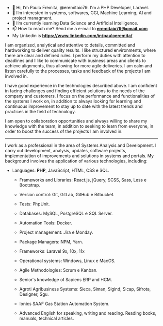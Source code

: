 - 👋 Hi, I’m Paulo Eremita, @eremitaio79. I'm a PHP Developer, Laravel. 
- 👀 I’m interested in systems, softwares, CGI, Machine Learning, AI and project managment.
- 🌱 I’m currently learning Data Science and Artificial Intelligence.
- 📫 How to reach me? Send me a e-mail to <strong>eremitaio79@gmail.com</strong>
- My Linkedin is <strong>https://www.linkedin.com/in/pauloeremita/</strong>

I am organized, analytical and attentive to details, committed and hardworking to deliver quality results. I like structured environments, where there are clear and defined rules. I perform my duties with attention to deadlines and I like to communicate with business areas and clients to achieve alignments, thus allowing for more agile deliveries. I am calm and listen carefully to the processes, tasks and feedback of the projects I am involved in.

I have good experience in the technologies described above. I am confident in facing challenges and finding efficient solutions to the needs of the company and customers. I focus on the performance and functionalities of the systems I work on, in addition to always looking for learning and continuous improvement to stay up to date with the latest trends and practices in the field of technology.

I am open to collaboration opportunities and always willing to share my knowledge with the team, in addition to seeking to learn from everyone, in order to boost the success of the projects I am involved in.

---

I work as a professional in the area of Systems Analysis and Development. I carry out development, analysis, updates, software projects, implementation of improvements and solutions in systems and portals. My background involves the application of various technologies, including:

* Languages: **PHP**, JavaScript, HTML, CSS e SQL.
    + Frameworks and Libraries: React.js, jQuery, SCSS, Sass, Less e Bootstrap.
    + Version control: Git, GitLab, GitHub e Bitbucket.
    + Tests: PhpUnit.
    + Databases: MySQL, PostgreSQL e SQL Server.
    + Automation Tools: Docker.
    + Project management: Jira e Monday.
    + Package Managers: NPM, Yarn.
    + Frameworks: Laravel 9x, 10x, 11x
    + Operational systems: Windows, Linux e MacOS.
    + Agile Methodologies: Scrum e Kanban.
    + Senior's knowledge of Sapiens ERP and HCM.
    + Agroti Agribusiness Systems: Sieca, Siman, Sigind, Sicap, Sifrota, Designer, Sgu.
    + Ionics SAAF Gas Station Automation System.

    + Advanced English for speaking, writing and reading. Reading books, manuals, technical articles.

<!---
eremitaio79/eremitaio79 is a ✨ special ✨ repository because its `README.md` (this file) appears on your GitHub profile.
You can click the Preview link to take a look at your changes.
--->
